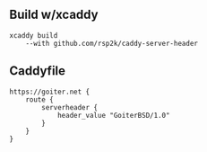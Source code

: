 ## Build w/xcaddy
```
xcaddy build 
    --with github.com/rsp2k/caddy-server-header
```

## Caddyfile
```
https://goiter.net {
    route {
        serverheader {
            header_value "GoiterBSD/1.0"
        }
    }
}
```
